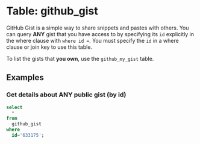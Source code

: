 # Table: github_gist

GitHub Gist is a simple way to share snippets and pastes with others.  You can query **ANY** gist that you have access to by specifying its `id` explicitly in the where clause with  `where id =`.  You must specify the `id` in a where clause or join key to use this table.  

To list the gists that **you own**, use the `github_my_gist` table.

## Examples

### Get details about ANY public gist (by id)

```sql
select
  *
from
  github_gist
where
  id='633175';
```
